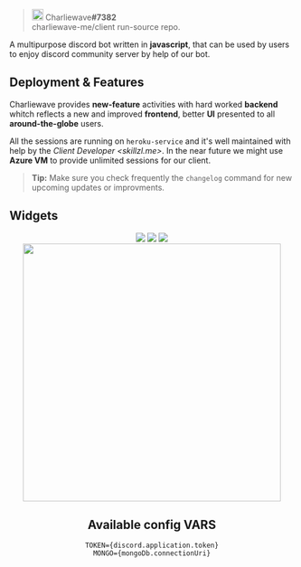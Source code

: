 
> <img src="https://camo.githubusercontent.com/1d7a0b94a9c6d42ae6d3828a41e2b607528d343b4559a0c048638cd8050e0b0e/68747470733a2f2f692e696d6775722e636f6d2f5030534a6742382e706e67" width="20"/> Charliewave<strong>#7382</strong><br/> charliewave-me/client run-source repo.

A multipurpose discord bot written in **javascript**, that can be used by users to enjoy discord community server by help of our bot.

## Deployment & Features

Charliewave provides **new-feature** activities with hard worked **backend** whitch reflects a new and improved **frontend**, better **UI** presented to all **around-the-globe** users.

All the sessions are running on `heroku-service` and it's well maintained with help by the *Client Developer <skillzl.me>*. In the near future we might use **Azure VM** to provide unlimited sessions for our client.

> **Tip:** Make sure you check frequently the `changelog` command for new upcoming updates or improvments.

## Widgets

<center>
<img src="https://top.gg/api/widget/status/679710920334639115.svg?noavatar=true&leftcolor=1A191A&lefttextcolor=00CDCD&righttextcolor=1A191A&rightcolor=1A191A"/>
<img src="https://top.gg/api/widget/servers/772497789561208872.svg?noavatar=true&leftcolor=1A191A&lefttextcolor=00CDCD&righttextcolor=1A191A&rightcolor=43b581" />
<img src="https://top.gg/api/widget/upvotes/772497789561208872.svg?noavatar=true&leftcolor=1A191A&lefttextcolor=00CDCD&righttextcolor=1A191A&rightcolor=43b581" />
<br />
<a href="https://charliewave.me/" ><img src="https://cdn.discordapp.com/attachments/789862793846325248/857918055731167253/Black__Yellow_Social_Media_Day_Banner.png" width="456"/><a/>
<center/>

## Available config VARS
```
TOKEN={discord.application.token}
MONGO={mongoDb.connectionUri}
```
